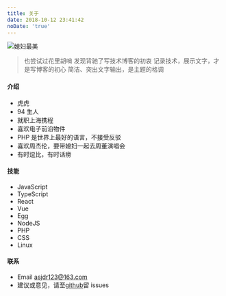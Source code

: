 ```yaml
---
title: 关于
date: 2018-10-12 23:41:42
noDate: 'true'
---
```


![媳妇最美](/about.jpg)

> 也尝试过花里胡哨
> 发现背驰了写技术博客的初衷
> 记录技术，展示文字，才是写博客的初心
> 简洁、突出文字输出，是主题的格调

#### 介绍

- 虎虎
- 94 生人
- 就职上海携程
- 喜欢电子前沿物件
- PHP 是世界上最好的语言，不接受反驳
- 喜欢周杰伦，要带媳妇一起去周董演唱会
- 有时逗比，有时话痨

#### 技能

- JavaScript
- TypeScript
- React
- Vue
- Egg
- NodeJS
- PHP
- CSS
- Linux

#### 联系

- Email asjdr123@163.com
- 建议或意见，请至[github](https://github.com/shixiaohu2206)留 issues
